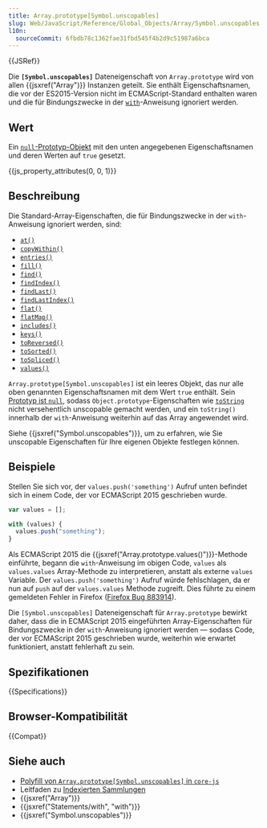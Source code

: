 ```yaml
---
title: Array.prototype[Symbol.unscopables]
slug: Web/JavaScript/Reference/Global_Objects/Array/Symbol.unscopables
l10n:
  sourceCommit: 6fbdb78c1362fae31fbd545f4b2d9c51987a6bca
---
```


{{JSRef}}

Die **`[Symbol.unscopables]`** Dateneigenschaft von `Array.prototype` wird von allen {{jsxref("Array")}} Instanzen geteilt. Sie enthält Eigenschaftsnamen, die vor der ES2015-Version nicht im ECMAScript-Standard enthalten waren und die für Bindungszwecke in der [`with`](/de/docs/Web/JavaScript/Reference/Statements/with)-Anweisung ignoriert werden.

## Wert

Ein [`null`-Prototyp-Objekt](/de/docs/Web/JavaScript/Reference/Global_Objects/Object#null-prototype_objects) mit den unten angegebenen Eigenschaftsnamen und deren Werten auf `true` gesetzt.

{{js_property_attributes(0, 0, 1)}}

## Beschreibung

Die Standard-Array-Eigenschaften, die für Bindungszwecke in der `with`-Anweisung ignoriert werden, sind:

- [`at()`](/de/docs/Web/JavaScript/Reference/Global_Objects/Array/at)
- [`copyWithin()`](/de/docs/Web/JavaScript/Reference/Global_Objects/Array/copyWithin)
- [`entries()`](/de/docs/Web/JavaScript/Reference/Global_Objects/Array/entries)
- [`fill()`](/de/docs/Web/JavaScript/Reference/Global_Objects/Array/fill)
- [`find()`](/de/docs/Web/JavaScript/Reference/Global_Objects/Array/find)
- [`findIndex()`](/de/docs/Web/JavaScript/Reference/Global_Objects/Array/findIndex)
- [`findLast()`](/de/docs/Web/JavaScript/Reference/Global_Objects/Array/findLast)
- [`findLastIndex()`](/de/docs/Web/JavaScript/Reference/Global_Objects/Array/findLastIndex)
- [`flat()`](/de/docs/Web/JavaScript/Reference/Global_Objects/Array/flat)
- [`flatMap()`](/de/docs/Web/JavaScript/Reference/Global_Objects/Array/flatMap)
- [`includes()`](/de/docs/Web/JavaScript/Reference/Global_Objects/Array/includes)
- [`keys()`](/de/docs/Web/JavaScript/Reference/Global_Objects/Array/keys)
- [`toReversed()`](/de/docs/Web/JavaScript/Reference/Global_Objects/Array/toReversed)
- [`toSorted()`](/de/docs/Web/JavaScript/Reference/Global_Objects/Array/toSorted)
- [`toSpliced()`](/de/docs/Web/JavaScript/Reference/Global_Objects/Array/toSpliced)
- [`values()`](/de/docs/Web/JavaScript/Reference/Global_Objects/Array/values)

`Array.prototype[Symbol.unscopables]` ist ein leeres Objekt, das nur alle oben genannten Eigenschaftsnamen mit dem Wert `true` enthält. Sein [Prototyp ist `null`](/de/docs/Web/JavaScript/Reference/Global_Objects/Object#null-prototype_objects), sodass `Object.prototype`-Eigenschaften wie [`toString`](/de/docs/Web/JavaScript/Reference/Global_Objects/Object/toString) nicht versehentlich unscopable gemacht werden, und ein `toString()` innerhalb der `with`-Anweisung weiterhin auf das Array angewendet wird.

Siehe {{jsxref("Symbol.unscopables")}}, um zu erfahren, wie Sie unscopable Eigenschaften für Ihre eigenen Objekte festlegen können.

## Beispiele

Stellen Sie sich vor, der `values.push('something')` Aufruf unten befindet sich in einem Code, der vor ECMAScript 2015 geschrieben wurde.

```js
var values = [];

with (values) {
  values.push("something");
}
```

Als ECMAScript 2015 die {{jsxref("Array.prototype.values()")}}-Methode einführte, begann die `with`-Anweisung im obigen Code, `values` als `values.values` Array-Methode zu interpretieren, anstatt als externe `values` Variable. Der `values.push('something')` Aufruf würde fehlschlagen, da er nun auf `push` auf der `values.values` Methode zugreift. Dies führte zu einem gemeldeten Fehler in Firefox ([Firefox Bug 883914](https://bugzil.la/883914)).

Die `[Symbol.unscopables]` Dateneigenschaft für `Array.prototype` bewirkt daher, dass die in ECMAScript 2015 eingeführten Array-Eigenschaften für Bindungszwecke in der `with`-Anweisung ignoriert werden — sodass Code, der vor ECMAScript 2015 geschrieben wurde, weiterhin wie erwartet funktioniert, anstatt fehlerhaft zu sein.

## Spezifikationen

{{Specifications}}

## Browser-Kompatibilität

{{Compat}}

## Siehe auch

- [Polyfill von `Array.prototype[Symbol.unscopables]` in `core-js`](https://github.com/zloirock/core-js#ecmascript-array)
- Leitfaden zu [Indexierten Sammlungen](/de/docs/Web/JavaScript/Guide/Indexed_collections)
- {{jsxref("Array")}}
- {{jsxref("Statements/with", "with")}}
- {{jsxref("Symbol.unscopables")}}
